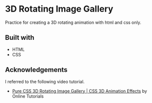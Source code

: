 # 3D Rotating Image Gallery

Practice for creating a 3D rotating animation with html and css only.

## Built with

- HTML
- CSS

## Acknowledgements

I referred to the following video tutorial.

- [Pure CSS 3D Rotating Image Gallery | CSS 3D Animation Effects](https://www.youtube.com/watch?v=j1-Ak3WWV_g) by Online Tutorials
